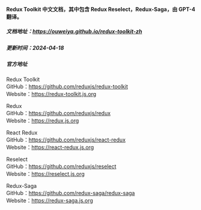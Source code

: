 #### Redux Toolkit 中文文档，其中包含 Redux Reselect，Redux-Saga，由 GPT-4 翻译。

##### 文档地址：https://ouweiya.github.io/redux-toolkit-zh

##### 更新时间：2024-04-18

##### 官方地址

Redux Toolkit  
GitHub：https://github.com/reduxjs/redux-toolkit  
Website：https://redux-toolkit.js.org

Redux  
GitHub：https://github.com/reduxjs/redux  
Website：https://redux.js.org

React Redux  
GitHub：https://github.com/reduxjs/react-redux  
Website：https://react-redux.js.org

Reselect  
GitHub：https://github.com/reduxjs/reselect  
Website：https://reselect.js.org

Redux-Saga  
GitHub：https://github.com/redux-saga/redux-saga  
Website：https://redux-saga.js.org
